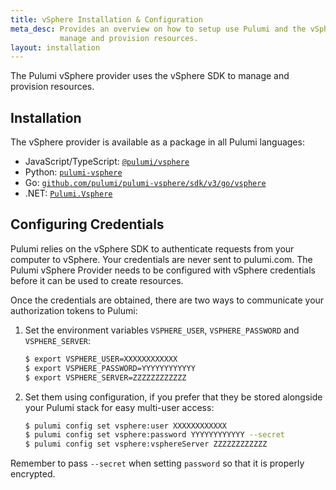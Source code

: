 ```yaml
---
title: vSphere Installation & Configuration
meta_desc: Provides an overview on how to setup use Pulumi and the vSphere SDK to
           manage and provision resources.
layout: installation
---
```


The Pulumi vSphere provider uses the vSphere SDK to manage and provision resources.

## Installation

The vSphere provider is available as a package in all Pulumi languages:

* JavaScript/TypeScript: [`@pulumi/vsphere`](https://www.npmjs.com/package/@pulumi/vsphere)
* Python: [`pulumi-vsphere`](https://pypi.org/project/pulumi-vsphere/)
* Go: [`github.com/pulumi/pulumi-vsphere/sdk/v3/go/vsphere`](https://github.com/pulumi/pulumi-vsphere)
* .NET: [`Pulumi.Vsphere`](https://www.nuget.org/packages/Pulumi.Vsphere)

## Configuring Credentials

Pulumi relies on the vSphere SDK to authenticate requests from your computer to vSphere. Your credentials are never sent
to pulumi.com.
The Pulumi vSphere Provider needs to be configured with vSphere credentials
before it can be used to create resources.

Once the credentials are obtained, there are two ways to communicate your authorization tokens to Pulumi:

1. Set the environment variables `VSPHERE_USER`, `VSPHERE_PASSWORD` and `VSPHERE_SERVER`:

    ```bash
    $ export VSPHERE_USER=XXXXXXXXXXXX
    $ export VSPHERE_PASSWORD=YYYYYYYYYYYY
    $ export VSPHERE_SERVER=ZZZZZZZZZZZZ
    ```

2. Set them using configuration, if you prefer that they be stored alongside your Pulumi stack for easy multi-user access:

    ```bash
    $ pulumi config set vsphere:user XXXXXXXXXXXX
    $ pulumi config set vsphere:password YYYYYYYYYYYY --secret
    $ pulumi config set vsphere:vsphereServer ZZZZZZZZZZZZ
    ```

Remember to pass `--secret` when setting `password` so that it is properly encrypted.
